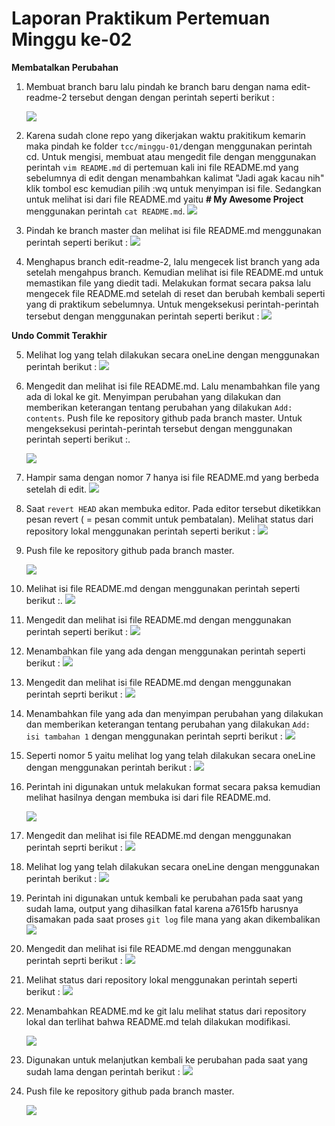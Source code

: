 # Laporan Praktikum Pertemuan Minggu ke-02

**Membatalkan Perubahan**

1. Membuat branch baru lalu pindah ke branch baru dengan nama edit-readme-2 tersebut dengan dengan perintah seperti berikut :

   ![](tcc-2/2-1.png)

2. Karena sudah clone repo yang dikerjakan waktu prakitikum kemarin maka pindah ke folder `tcc/minggu-01/`dengan menggunakan perintah cd. Untuk mengisi, membuat atau mengedit file dengan menggunakan perintah `vim README.md` di pertemuan kali ini file README.md yang sebelumnya di edit dengan menambahkan kalimat "Jadi agak kacau nih" klik tombol esc kemudian pilih :wq untuk menyimpan isi file. Sedangkan untuk melihat isi dari file README.md yaitu **# My Awesome Project** menggunakan perintah `cat README.md`.
   ![](tcc-2/2-2.png)

3. Pindah ke branch master dan melihat isi file README.md menggunakan perintah seperti berikut :
   ![](tcc-2/2-3.png)

4. Menghapus branch edit-readme-2, lalu mengecek list branch yang ada setelah mengahpus branch. Kemudian melihat isi file README.md untuk memastikan file yang diedit tadi. Melakukan format secara paksa lalu mengecek file README.md setelah di reset dan berubah kembali seperti yang di praktikum sebelumnya. Untuk mengeksekusi perintah-perintah tersebut dengan menggunakan perintah seperti berikut :
   ![](tcc-2/2-4.png)

**Undo Commit Terakhir**

5. Melihat log yang telah dilakukan secara oneLine dengan menggunakan perintah berikut :
   ![](tcc-2/2-5.png)

6. Mengedit dan melihat isi file README.md. Lalu menambahkan file yang ada di lokal ke git. Menyimpan perubahan yang dilakukan dan memberikan keterangan tentang perubahan yang dilakukan `Add: contents`. Push file ke repository github pada branch master. Untuk mengeksekusi perintah-perintah tersebut dengan menggunakan perintah seperti berikut :.

   ![](tcc-2/2-6.png)

7. Hampir sama dengan nomor 7 hanya isi file README.md yang berbeda setelah di edit.
   ![](tcc-2/2-7.png)

8. Saat `revert HEAD` akan membuka editor. Pada editor tersebut diketikkan pesan revert ( = pesan commit untuk pembatalan). Melihat status dari repository lokal menggunakan perintah seperti berikut :
   ![](tcc-2/2-8.png)

9. Push file ke repository github pada branch master.

   ![](tcc-2/2-9.png)

10. Melihat isi file README.md dengan menggunakan perintah seperti berikut :.
    ![](tcc-2/2-10.png)

11. Mengedit dan melihat isi file README.md dengan menggunakan perintah seperti berikut :
    ![](tcc-2/2-11.png)

12. Menambahkan file yang ada dengan menggunakan perintah seperti berikut :
    ![](tcc-2/2-12.png)

13. Mengedit dan melihat isi file README.md dengan menggunakan perintah seprti berikut :
    ![](tcc-2/2-13.png)

14. Menambahkan file yang ada dan menyimpan perubahan yang dilakukan dan memberikan keterangan tentang perubahan yang dilakukan `Add: isi tambahan 1` dengan menggunakan perintah seprti berikut :
    ![](tcc-2/2-14.png)

15. Seperti nomor 5 yaitu melihat log yang telah dilakukan secara oneLine dengan menggunakan perintah berikut :
    ![](tcc-2/2-15.png)

16. Perintah ini digunakan untuk melakukan format secara paksa kemudian melihat hasilnya dengan membuka isi dari file README.md.

    ![](tcc-2/2-16.png)

17. Mengedit dan melihat isi file README.md dengan menggunakan perintah seprti berikut :
    ![](tcc-2/2-17.png)

18. Melihat log yang telah dilakukan secara oneLine dengan menggunakan perintah berikut :
    ![](tcc-2/2-18.png)

19. Perintah ini digunakan untuk kembali ke perubahan pada saat yang sudah lama, output yang dihasilkan fatal karena a7615fb harusnya disamakan pada saat proses `git log` file mana yang akan dikembalikan
    ![](tcc-2/2-19.png)

20. Mengedit dan melihat isi file README.md dengan menggunakan perintah seprti berikut :
    ![](tcc-2/2-20.png)

21. Melihat status dari repository lokal menggunakan perintah seperti berikut :
    ![](tcc-2/2-21.png)

22. Menambahkan README.md ke git lalu melihat status dari repository lokal dan terlihat bahwa README.md telah dilakukan modifikasi.

    ![](tcc-2/2-22.png)

23. Digunakan untuk melanjutkan kembali ke perubahan pada saat yang sudah lama dengan perintah berikut :
    ![](tcc-2/2-23.png)

24. Push file ke repository github pada branch master.

    ![](tcc-2/2-24.png)
